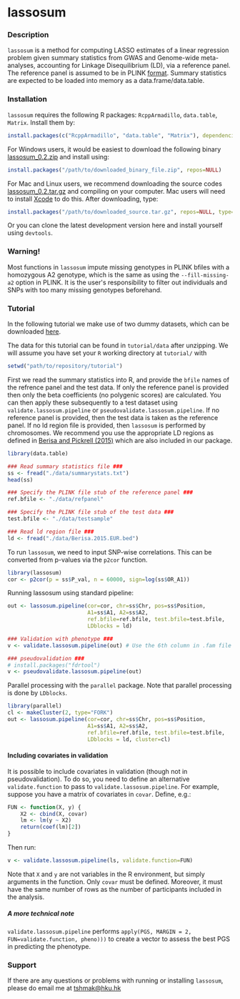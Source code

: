 lassosum
=======================

### Description

`lassosum` is a method for computing LASSO estimates of a linear regression problem given summary statistics from GWAS and Genome-wide meta-analyses, accounting for Linkage Disequilibrium (LD), via a reference panel.
The reference panel is assumed to be in PLINK [format](https://www.cog-genomics.org/plink2/).
Summary statistics are expected to be loaded into memory as a data.frame/data.table. 

### Installation

`lassosum` requires the following R packages: `RcppArmadillo`, `data.table`, `Matrix`. Install them by: 

```r
install.packages(c("RcppArmadillo", "data.table", "Matrix"), dependencies=TRUE)
```
For Windows users, it would be easiest to download the following binary [lassosum_0.2.zip](https://github.com/tshmak/lassosum/releases/download/v0.2.0/lassosum_0.2.zip) and install using: 
```r
install.packages("/path/to/downloaded_binary_file.zip", repos=NULL)
```

For Mac and Linux users, we recommend downloading the source codes [lassosum_0.2.tar.gz](https://github.com/tshmak/lassosum/releases/download/v0.2.0/lassosum_0.2.tar.gz) and compiling on your computer. Mac users will need to install [Xcode](https://developer.apple.com/xcode/) to do this. After downloading, type:
```r
install.packages("/path/to/downloaded_source.tar.gz", repos=NULL, type="source")
```

Or you can clone the latest development version here and install yourself using `devtools`. 

### Warning!

Most functions in `lassosum` impute missing genotypes in PLINK bfiles with a homozygous A2 genotype, which is the same as using the `--fill-missing-a2` option in PLINK. It is the user's responsibility to filter out individuals and SNPs with too many missing genotypes beforehand. 

### Tutorial

In the following tutorial we make use of two dummy datasets, which can be downloaded [here](https://github.com/tshmak/lassosum/archive/v0.2.0.zip).

The data for this tutorial can be found in `tutorial/data` after unzipping. 
We will assume you have set your `R` working directory at `tutorial/` with 

```r
setwd("path/to/repository/tutorial")
```

First we read the summary statistics into R, and provide the `bfile` names of the refrence panel and the test data. If only the reference panel is provided then only the beta coefficients (no polygenic scores) are calculated. You can then apply these subsequently to a test dataset using `validate.lassosum.pipeline` or `pseudovalidate.lassosum.pipeline`. If no reference panel is provided, then the test data is taken as the reference panel. If no ld region file is provided, then `lassosum` is performed by chromosomes. We recommend you use the appropriate LD regions as defined in [Berisa and Pickrell (2015)](https://academic.oup.com/bioinformatics/article/32/2/283/1743626/Approximately-independent-linkage-disequilibrium) which are also included in our package. 

```r
library(data.table)

### Read summary statistics file ###
ss <- fread("./data/summarystats.txt")
head(ss)

### Specify the PLINK file stub of the reference panel ###
ref.bfile <- "./data/refpanel"

### Specify the PLINK file stub of the test data ###
test.bfile <- "./data/testsample"

### Read ld region file ###
ld <- fread("./data/Berisa.2015.EUR.bed")
```

To run `lassosum`, we need to input SNP-wise correlations. This can be converted from p-values via the `p2cor` function. 
```r
library(lassosum)
cor <- p2cor(p = ss$P_val, n = 60000, sign=log(ss$OR_A1))
```

Running lassosum using standard pipeline: 
```r
out <- lassosum.pipeline(cor=cor, chr=ss$Chr, pos=ss$Position, 
                         A1=ss$A1, A2=ss$A2,
                         ref.bfile=ref.bfile, test.bfile=test.bfile, 
                         LDblocks = ld)

### Validation with phenotype ### 
v <- validate.lassosum.pipeline(out) # Use the 6th column in .fam file in test dataset for test phenotype

### pseudovalidation ###
# install.packages("fdrtool")
v <- pseudovalidate.lassosum.pipeline(out)

```

Parallel processing with the `parallel` package. Note that parallel processing is done by `LDblocks`. 
```r
library(parallel)
cl <- makeCluster(2, type="FORK")
out <- lassosum.pipeline(cor=cor, chr=ss$Chr, pos=ss$Position, 
                         A1=ss$A1, A2=ss$A2,
                         ref.bfile=ref.bfile, test.bfile=test.bfile, 
                         LDblocks = ld, cluster=cl)
```
#### Including covariates in validation
It is possible to include covariates in validation (though not in pseudovalidation). To do so, you need to define an alternative `validate.function` to pass to `validate.lassosum.pipeline`. For example, suppose you have a matrix of covariates in `covar`. Define, e.g.: 
```r
FUN <- function(X, y) {
	X2 <- cbind(X, covar)
	lm <- lm(y ~ X2)
	return(coef(lm)[2])
}
```
Then run:
```r
v <- validate.lassosum.pipeline(ls, validate.function=FUN)
```
Note that `X` and `y` are not variables in the R environment, but simply arguments in the function. Only `covar` must be defined. Moreover, it must have the same number of rows as the number of participants included in the analysis. 

##### A more technical note
`validate.lassosum.pipeline` performs `apply(PGS, MARGIN = 2, FUN=validate.function, pheno)))` to create a vector to assess the best PGS in predicting the phenotype. 


### Support
If there are any questions or problems with running or installing `lassosum`, please do email me at tshmak@hku.hk

